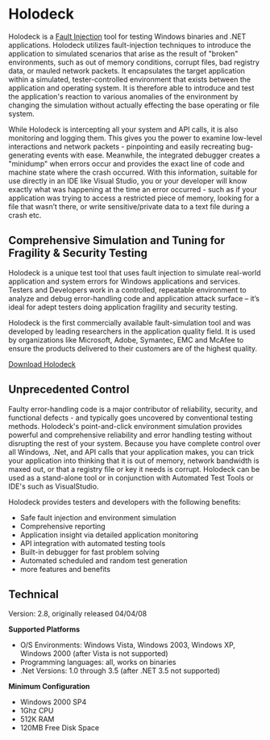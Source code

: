 Holodeck
========
Holodeck is a [Fault Injection](http://en.wikipedia.org/wiki/Fault_injection) tool for testing Windows binaries and .NET applications. Holodeck utilizes fault-injection techniques to introduce the application to simulated scenarios that arise as the result of "broken" environments, such as out of memory conditions, corrupt files, bad registry data, or mauled network packets. It encapsulates the target application within a simulated, tester-controlled environment that exists between the application and operating system. It is therefore able to introduce and test the application's reaction to various anomalies of the environment by changing the simulation without actually effecting the base operating or file system.

While Holodeck is intercepting all your system and API calls, it is also monitoring and logging them. This gives you the power to examine low-level interactions and network packets - pinpointing and easily recreating bug-generating events with ease. Meanwhile, the integrated debugger creates a "minidump" when errors occur and provides the exact line of code and machine state where the crash occurred. With this information, suitable for use directly in an IDE like Visual Studio, you or your developer will know exactly what was happening at the time an error occurred - such as if your application was trying to access a restricted piece of memory, looking for a file that wasn’t there, or write sensitive/private data to a text file during a crash etc.

Comprehensive Simulation and Tuning for Fragility & Security Testing
--------------------

Holodeck is a unique test tool that uses fault injection to simulate real-world application and system errors for Windows applications and services. Testers and Developers work in a controlled, repeatable environment to analyze and debug error-handling code and application attack surface – it’s ideal for adept testers doing application fragility and security testing.

Holodeck is the first commercially available fault-simulation tool and was developed by leading researchers in the application quality field.  It is used by organizations like Microsoft, Adobe, Symantec, EMC and McAfee to ensure the products delivered to their customers are of the highest quality. 

[Download Holodeck](https://dl.dropboxusercontent.com/u/5028935/Holodeck%202.8(2_8_0).exe) 

Unprecedented Control
----------------------

Faulty error-handling code is a major contributor of reliability, security, and functional defects - and typically goes uncovered by conventional testing methods.   Holodeck's point-and-click environment simulation provides powerful and comprehensive reliability and error handling testing without disrupting the rest of your system. Because you have complete control over all Windows, .Net,  and API calls that your application makes, you can trick your application into thinking that it is out of memory, network bandwidth is maxed out, or that a registry file or key it needs is corrupt. Holodeck can be used as a stand-alone tool or in conjunction with Automated Test Tools or IDE's such as VisualStudio.

Holodeck provides testers and developers with the following benefits:

 - Safe fault injection and environment simulation
 - Comprehensive reporting
 - Application insight via detailed application monitoring
 - API integration with automated testing tools
 - Built-in debugger for fast problem solving
 - Automated scheduled and random test generation
 - more features and benefits

Technical
----------------

Version:  2.8, originally released 04/04/08
 
**Supported Platforms**

 - O/S Environments:  Windows Vista, Windows 2003, Windows XP, Windows 2000 (after Vista is not supported)
 - Programming languages:  all, works on binaries
 - .Net Versions:   1.0 through 3.5 (after .NET 3.5 not supported)

**Minimum Configuration**

 - Windows 2000 SP4
 - 1Ghz CPU
 - 512K RAM
 - 120MB Free Disk Space
